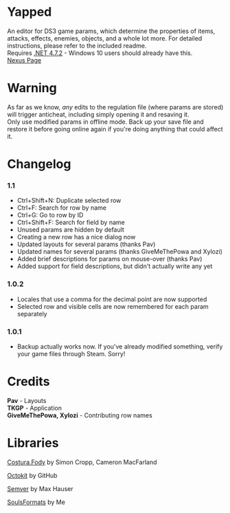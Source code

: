 # Yapped
An editor for DS3 game params, which determine the properties of items, attacks, effects, enemies, objects, and a whole lot more. For detailed instructions, please refer to the included readme.  
Requires [.NET 4.7.2](https://www.microsoft.com/net/download/thank-you/net472) - Windows 10 users should already have this.  
[Nexus Page](https://www.nexusmods.com/darksouls3/mods/298)  

# Warning
As far as we know, *any* edits to the regulation file (where params are stored) will trigger anticheat, including simply opening it and resaving it.  
Only use modified params in offline mode. Back up your save file and restore it before going online again if you're doing anything that could affect it.  

# Changelog
### 1.1
* Ctrl+Shift+N: Duplicate selected row
* Ctrl+F: Search for row by name
* Ctrl+G: Go to row by ID
* Ctrl+Shift+F: Search for field by name
* Unused params are hidden by default
* Creating a new row has a nice dialog now
* Updated layouts for several params (thanks Pav)
* Updated names for several params (thanks GiveMeThePowa and Xylozi)
* Added brief descriptions for params on mouse-over (thanks Pav)
* Added support for field descriptions, but didn't actually write any yet

### 1.0.2
* Locales that use a comma for the decimal point are now supported
* Selected row and visible cells are now remembered for each param separately

### 1.0.1
* Backup actually works now. If you've already modified something, verify your game files through Steam. Sorry!

# Credits
**Pav** - Layouts  
**TKGP** - Application  
**GiveMeThePowa, Xylozi** - Contributing row names

# Libraries
[Costura.Fody](https://github.com/Fody/Costura) by Simon Cropp, Cameron MacFarland

[Octokit](https://github.com/octokit/octokit.net) by GitHub

[Semver](https://github.com/maxhauser/semver) by Max Hauser

[SoulsFormats](https://github.com/JKAnderson/SoulsFormats) by Me